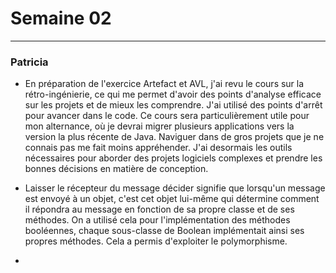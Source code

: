 # Semaine 02

---
### Patricia
- En préparation de l'exercice Artefact et AVL, j'ai revu le cours sur la rétro-ingénierie, ce qui me permet d'avoir des points d'analyse efficace sur les projets et de mieux les comprendre. J'ai utilisé des points d'arrêt pour avancer dans le code. Ce cours sera particulièrement utile pour mon alternance, où je devrai migrer plusieurs applications vers la version la plus récente de Java. Naviguer dans de gros projets que je ne connais pas me fait moins appréhender. J'ai desormais les outils nécessaires pour aborder des projets logiciels complexes et prendre les bonnes décisions en matière de conception.

- Laisser le récepteur du message décider signifie que lorsqu'un message est envoyé à un objet, c'est cet objet lui-même qui détermine comment il répondra au message en fonction de sa propre classe et de ses méthodes. On a utilisé cela pour l'implémentation des méthodes booléennes, chaque sous-classe de Boolean implémentait ainsi ses propres méthodes. Cela a permis d'exploiter le polymorphisme.

- 
